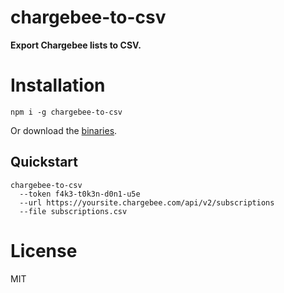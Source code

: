 # chargebee-to-csv

**Export Chargebee lists to CSV.**

# Installation

```
npm i -g chargebee-to-csv
```

Or download the [binaries](https://github.com/hellohq-io/chargebee-to-csv/releases).

## Quickstart

```
chargebee-to-csv
  --token f4k3-t0k3n-d0n1-u5e
  --url https://yoursite.chargebee.com/api/v2/subscriptions
  --file subscriptions.csv
```

# License

MIT